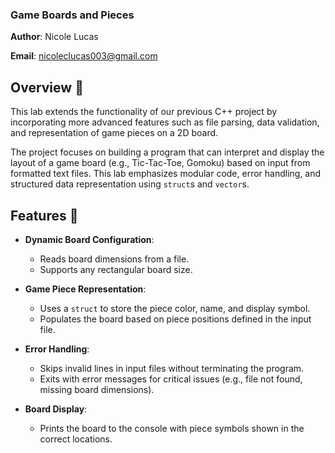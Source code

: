 ### Game Boards and Pieces 
**Author**: Nicole Lucas 

**Email**: nicoleclucas003@gmail.com

## Overview :pushpin:
This lab extends the functionality of our previous C++ project by incorporating more advanced features such as file parsing, data validation, and representation of game pieces on a 2D board.

The project focuses on building a program that can interpret and display the layout of a game board (e.g., Tic-Tac-Toe, Gomoku) based on input from formatted text files. This lab emphasizes modular code, error handling, and structured data representation using `struct`s and `vector`s.

## Features :wrench:

- **Dynamic Board Configuration**: 
  - Reads board dimensions from a file.
  - Supports any rectangular board size.

- **Game Piece Representation**:
  - Uses a `struct` to store the piece color, name, and display symbol.
  - Populates the board based on piece positions defined in the input file.

- **Error Handling**:
  - Skips invalid lines in input files without terminating the program.
  - Exits with error messages for critical issues (e.g., file not found, missing board dimensions).

- **Board Display**:
  - Prints the board to the console with piece symbols shown in the correct locations.
